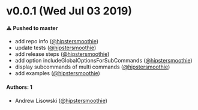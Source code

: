 # v0.0.1 (Wed Jul 03 2019)

#### ⚠️  Pushed to master

- add repo info  ([@hipstersmoothie](https://github.com/hipstersmoothie))
- update tests  ([@hipstersmoothie](https://github.com/hipstersmoothie))
- add release steps  ([@hipstersmoothie](https://github.com/hipstersmoothie))
- add option includeGlobalOptionsForSubCommands  ([@hipstersmoothie](https://github.com/hipstersmoothie))
- display subcommands of multi commands  ([@hipstersmoothie](https://github.com/hipstersmoothie))
- add examples  ([@hipstersmoothie](https://github.com/hipstersmoothie))

#### Authors: 1

- Andrew Lisowski ([@hipstersmoothie](https://github.com/hipstersmoothie))